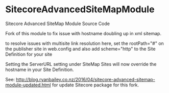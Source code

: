 # SitecoreAdvancedSiteMapModule
Sitecore Advanced SiteMap Module Source Code 

Fork of this module to fix issue with hostname doubling up in xml sitemap.

to resolve issues with multisite link resolution here, set the rootPath="#" on the publisher site in web.config and also add scheme="http" to the Site Definition for your site

Setting the ServerURL setting under SiteMap Sites will now override the hostname in your Site Definition. 

See: http://blog.ryanbailey.co.nz/2016/04/sitecore-advanced-sitemap-module-updated.html for update Sitecore package for this fork.
